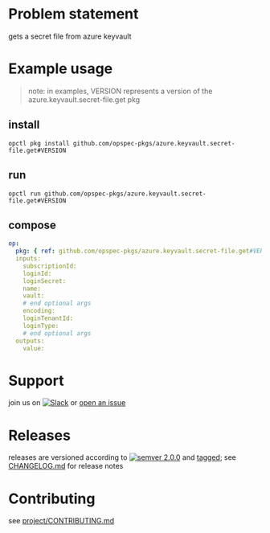 # Problem statement
gets a secret file from azure keyvault

# Example usage

> note: in examples, VERSION represents a version of the azure.keyvault.secret-file.get pkg

## install

```shell
opctl pkg install github.com/opspec-pkgs/azure.keyvault.secret-file.get#VERSION
```

## run

```
opctl run github.com/opspec-pkgs/azure.keyvault.secret-file.get#VERSION
```

## compose

```yaml
op:
  pkg: { ref: github.com/opspec-pkgs/azure.keyvault.secret-file.get#VERSION }
  inputs:
    subscriptionId:
    loginId:
    loginSecret:
    name:
    vault:
    # end optional args
    encoding:
    loginTenantId:
    loginType:
    # end optional args
  outputs:
    value:
```

# Support

join us on [![Slack](https://opspec-slackin.herokuapp.com/badge.svg)](https://opspec-slackin.herokuapp.com/)
or [open an issue](https://github.com/opspec-pkgs/azure.keyvault.secret-file.get/issues)

# Releases

releases are versioned according to
[![semver 2.0.0](https://img.shields.io/badge/semver-2.0.0-brightgreen.svg)](http://semver.org/spec/v2.0.0.html)
and [tagged](https://git-scm.com/book/en/v2/Git-Basics-Tagging); see
[CHANGELOG.md](CHANGELOG.md) for release notes

# Contributing

see [project/CONTRIBUTING.md](https://github.com/opspec-pkgs/project/blob/master/CONTRIBUTING.md)

